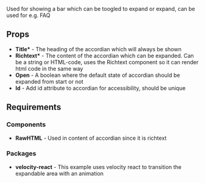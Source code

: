 Used for showing a bar which can be toogled to expand or expand, can be used for e.g. FAQ

## Props
- __Title*__ - The heading of the accordian which will always be shown
- __Richtext*__ - The content of the accordian which can be expanded. Can be a string or HTML-code, uses the Richtext component so it can render html code in the same way
- **Open** - A boolean where the default state of accordian should be expanded from start or not
- **Id** - Add id attribute to accordian for accessibility, should be unique

## Requirements
### Components
- **RawHTML** - Used in content of accordian since it is richtext

### Packages
- **velocity-react** - This example uses velocity react to transition the expandable area with an animation
